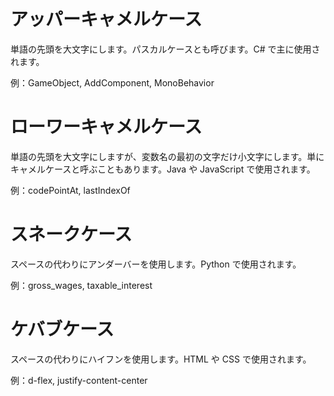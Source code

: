# アッパーキャメルケース

単語の先頭を大文字にします。パスカルケースとも呼びます。C# で主に使用されます。

例：GameObject, AddComponent, MonoBehavior


# ローワーキャメルケース

単語の先頭を大文字にしますが、変数名の最初の文字だけ小文字にします。単にキャメルケースと呼ぶこともあります。Java や JavaScript で使用されます。

例：codePointAt, lastIndexOf


# スネークケース

スペースの代わりにアンダーバーを使用します。Python で使用されます。

例：gross_wages, taxable_interest


# ケバブケース

スペースの代わりにハイフンを使用します。HTML や CSS で使用されます。

例：d-flex, justify-content-center
